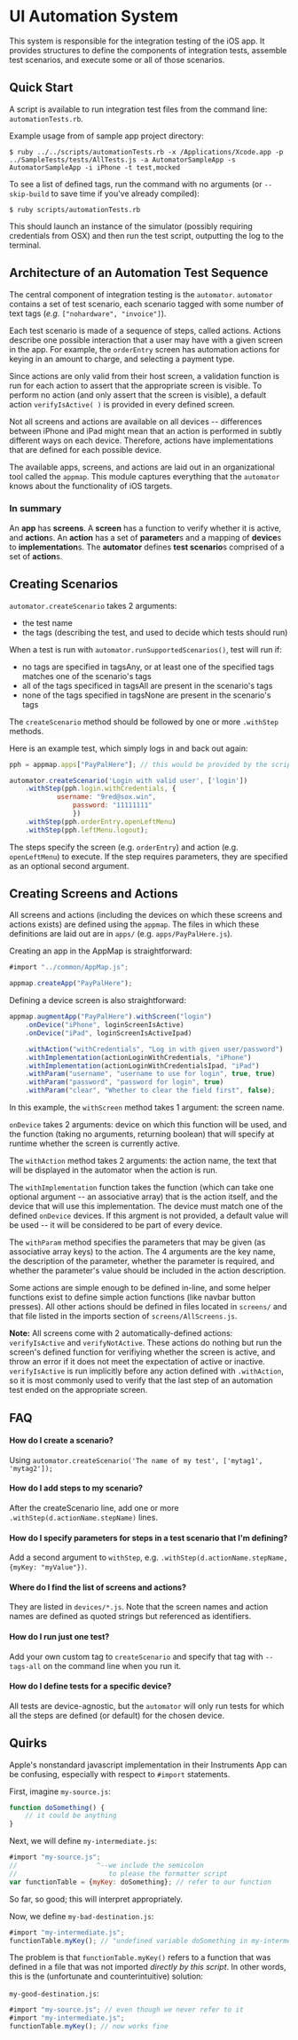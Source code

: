 UI Automation System
====================

This system is responsible for the integration testing of the iOS app.  It provides
structures to define the components of integration tests, assemble test scenarios, and
execute some or all of those scenarios.


Quick Start
-----------

A script is available to run integration test files from the command line: `automationTests.rb`.

Example usage from of sample app project directory:
```
$ ruby ../../scripts/automationTests.rb -x /Applications/Xcode.app -p ../SampleTests/tests/AllTests.js -a AutomatorSampleApp -s AutomatorSampleApp -i iPhone -t test,mocked
```

To see a list of defined tags, run the command with no arguments (or `--skip-build` to save time if you've already compiled):
```
$ ruby scripts/automationTests.rb
```


This should launch an instance of the simulator (possibly requiring credentials from OSX) and
then run the test script, outputting the log to the terminal.


Architecture of an Automation Test Sequence
-------------------------------------------

The central component of integration testing is the `automator`.  `automator` contains a set of test scenario, each scenario tagged with some number of text tags (*e.g.* `["nohardware", "invoice"]`).

Each test scenario is made of a sequence of steps, called actions.  Actions describe one possible interaction that a user may have with a given screen in the app. For example, the `orderEntry` screen has automation actions for keying in an amount to charge, and selecting a payment type.

Since actions are only valid from their host screen, a validation function is run for each action to assert that the appropriate screen is visible.  To perform no action (and only assert that the screen is visible), a default action `verifyIsActive( )` is provided in every defined screen.

Not all screens and actions are available on all devices -- differences between iPhone and iPad might mean that an action is performed in subtly different ways on each device.  Therefore, actions have implementations that are defined for each possible device.

The available apps, screens, and actions are laid out in an organizational tool called the `appmap`.  This module captures everything that the `automator` knows about the functionality of iOS targets.

### In summary
An **app** has **screens**.
A **screen** has a function to verify whether it is active, and **action**s.
An **action** has a set of **parameter**s and a mapping of **device**s to **implementation**s.
The **automator** defines **test scenario**s comprised of a set of **action**s.


Creating Scenarios
------------------

`automator.createScenario` takes 2 arguments:
* the test name
* the tags (describing the test, and used to decide which tests should run)

When a test is run with `automator.runSupportedScenarios()`, test will run if:
* no tags are specified in tagsAny, or at least one of the specified tags matches one of the scenario's tags
* all of the tags specificed in tagsAll are present in the scenario's tags
* none of the tags specified in tagsNone are present in the scenario's tags

The `createScenario` method should be followed by one or more `.withStep` methods.

Here is an example test, which simply logs in and back out again:

```javascript
pph = appmap.apps["PayPalHere"]; // this would be provided by the script run environment

automator.createScenario('Login with valid user', ['login'])
    .withStep(pph.login.withCredentials, {
            username: "9red@sox.win",
                password: "11111111"
                })
    .withStep(pph.orderEntry.openLeftMenu)
    .withStep(pph.leftMenu.logout);
```

The steps specify the screen (e.g. `orderEntry`) and action (e.g. `openLeftMenu`) to execute.  If the step requires parameters, they are specified as an optional second argument.


Creating Screens and Actions
----------------------------

All screens and actions (including the devices on which these screens and actions exists) are defined using the `appmap`.  The files in which these definitions are laid out are in `apps/` (e.g. `apps/PayPalHere.js`).

Creating an app in the AppMap is straightforward:

```javascript
#import "../common/AppMap.js";

appmap.createApp("PayPalHere");
```

Defining a device screen is also straightforward:

```javascript
appmap.augmentApp("PayPalHere").withScreen("login")
    .onDevice("iPhone", loginScreenIsActive)
    .onDevice("iPad", loginScreenIsActiveIpad)

    .withAction("withCredentials", "Log in with given user/password")
    .withImplementation(actionLoginWithCredentials, "iPhone")
    .withImplementation(actionLoginWithCredentialsIpad, "iPad")
    .withParam("username", "username to use for login", true, true)
    .withParam("password", "password for login", true)
    .withParam("clear", "Whether to clear the field first", false);
```

In this example, the `withScreen` method takes 1 argument: the screen name.

`onDevice` takes 2 arguments: device on which this function will be used, and the function (taking no arguments, returning boolean) that will specify at runtime whether the screen is currently active.

The `withAction` method takes 2 arguments: the action name, the text that will be displayed in the automator when the action is run.

The `withImplementation` function takes the function (which can take one optional argument -- an associative array) that is the action itself, and the device that will use this implementation.  The device must match one of the defined `onDevice` devices.  If this argment is not provided, a default value will be used -- it will be considered to be part of every device.

The `withParam` method specifies the parameters that may be given (as associative array keys) to the action.  The 4 arguments are the key name, the description of the parameter, whether the parameter is required, and whether the parameter's value should be included in the action description.

Some actions are simple enough to be defined in-line, and some helper functions exist to define simple action functions (like navbar button presses).  All other actions should be defined in files located in `screens/` and that file listed in the imports section of `screens/AllScreens.js`.

**Note:** All screens come with 2 automatically-defined actions: `verifyIsActive` and `verifyNotActive`.  These actions do nothing but run the screen's defined function for verifiying whether the screen is active, and throw an error if it does not meet the expectation of active or inactive.  `verifyIsActive` is run implicitly before any action defined with `.withAction`, so it is most commonly used to verify that the last step of an automation test ended on the appropriate screen.

FAQ
---

#### How do I create a scenario?
Using `automator.createScenario('The name of my test', ['mytag1', 'mytag2']);`

#### How do I add steps to my scenario?
After the createScenario line, add one or more `.withStep(d.actionName.stepName)` lines.

#### How do I specify parameters for steps in a test scenario that I'm defining?
Add a second argument to `withStep`, e.g. `.withStep(d.actionName.stepName, {myKey: "myValue"})`.

#### Where do I find the list of screens and actions?
They are listed in `devices/*.js`.  Note that the screen names and action names are defined as quoted strings but referenced as identifiers.

#### How do I run just one test?
Add your own custom tag to `createScenario` and specify that tag with `--tags-all` on the command line when you run it.


#### How do I define tests for a specific device?
All tests are device-agnostic, but the `automator` will only run tests for which all the steps are defined (or default) for the chosen device.


Quirks
------

Apple's nonstandard javascript implementation in their Instruments App can be confusing, especially with respect to `#import` statements.

First, imagine `my-source.js`:
```javascript
function doSomething() {
    // it could be anything
}
```

Next, we will define `my-intermediate.js`:
```javascript
#import "my-source.js";
//                    ^--we include the semicolon
//                       to please the formatter script
var functionTable = {myKey: doSomething}; // refer to our function
```

So far, so good; this will interpret appropriately.

Now, we define `my-bad-destination.js`:
```javascript
#import "my-intermediate.js";
functionTable.myKey(); // "undefined variable doSomething in my-intermediate"
```

The problem is that `functionTable.myKey()` refers to a function that was defined in a file that was not imported *directly by this script*.  In other words, this is the (unfortunate and counterintuitive) solution:

`my-good-destination.js`:
```javascript
#import "my-source.js"; // even though we never refer to it
#import "my-intermediate.js";
functionTable.myKey(); // now works fine
```
